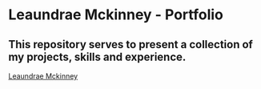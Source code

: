 # Leaundrae Mckinney - Portfolio

## This repository serves to present a collection of my projects, skills and experience.
[Leaundrae Mckinney](https://leaundrae-mckinney.herokuapp.com/)

